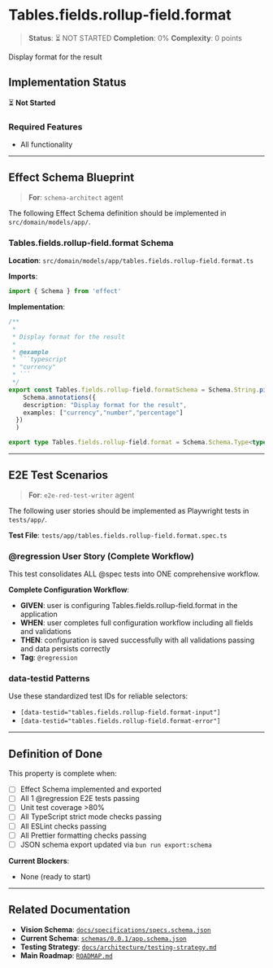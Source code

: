 # Tables.fields.rollup-field.format

> **Status**: ⏳ NOT STARTED
> **Completion**: 0%
> **Complexity**: 0 points

Display format for the result

## Implementation Status

⏳ **Not Started**

### Required Features

- All functionality

---

## Effect Schema Blueprint

> **For**: `schema-architect` agent

The following Effect Schema definition should be implemented in `src/domain/models/app/`.

### Tables.fields.rollup-field.format Schema

**Location**: `src/domain/models/app/tables.fields.rollup-field.format.ts`

**Imports**:

```typescript
import { Schema } from 'effect'
```

**Implementation**:

````typescript
/**
 *
 * Display format for the result
 *
 * @example
 * ```typescript
 * "currency"
 * ```
 */
export const Tables.fields.rollup-field.formatSchema = Schema.String.pipe(
    Schema.annotations({
    description: "Display format for the result",
    examples: ["currency","number","percentage"]
  })
  )

export type Tables.fields.rollup-field.format = Schema.Schema.Type<typeof Tables.fields.rollup-field.formatSchema>
````

---

## E2E Test Scenarios

> **For**: `e2e-red-test-writer` agent

The following user stories should be implemented as Playwright tests in `tests/app/`.

**Test File**: `tests/app/tables.fields.rollup-field.format.spec.ts`

### @regression User Story (Complete Workflow)

This test consolidates ALL @spec tests into ONE comprehensive workflow.

**Complete Configuration Workflow**:

- **GIVEN**: user is configuring Tables.fields.rollup-field.format in the application
- **WHEN**: user completes full configuration workflow including all fields and validations
- **THEN**: configuration is saved successfully with all validations passing and data persists correctly
- **Tag**: `@regression`

### data-testid Patterns

Use these standardized test IDs for reliable selectors:

- `[data-testid="tables.fields.rollup-field.format-input"]`
- `[data-testid="tables.fields.rollup-field.format-error"]`

---

## Definition of Done

This property is complete when:

- [ ] Effect Schema implemented and exported
- [ ] All 1 @regression E2E tests passing
- [ ] Unit test coverage >80%
- [ ] All TypeScript strict mode checks passing
- [ ] All ESLint checks passing
- [ ] All Prettier formatting checks passing
- [ ] JSON schema export updated via `bun run export:schema`

**Current Blockers**:

- None (ready to start)

---

## Related Documentation

- **Vision Schema**: [`docs/specifications/specs.schema.json`](../specs.schema.json)
- **Current Schema**: [`schemas/0.0.1/app.schema.json`](../../schemas/0.0.1/app.schema.json)
- **Testing Strategy**: [`docs/architecture/testing-strategy.md`](../../architecture/testing-strategy.md)
- **Main Roadmap**: [`ROADMAP.md`](../../../ROADMAP.md)
